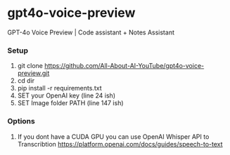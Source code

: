 # gpt4o-voice-preview
GPT-4o Voice Preview | Code assistant + Notes Assistant

### Setup
1. git clone https://github.com/All-About-AI-YouTube/gpt4o-voice-preview.git
2. cd dir
3. pip install -r requirements.txt
4. SET your OpenAI key (line 24 ish)
5. SET Image folder PATH (line 147 ish)

### Options
1. If you dont have a CUDA GPU you can use OpenAI Whisper API to Transcribtion
   https://platform.openai.com/docs/guides/speech-to-text
